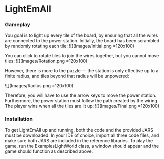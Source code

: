 # LightEmAll
### Gameplay
You goal is to light up every tile of the board, by ensuring that all the wires are connected to the power station. Initially, the board has been scrambled by randomly rotating each tile:
![](Images/Initial.png =120x100)

You can click to rotate tiles to join the wires together, but you cannot move tiles:
![](Images/Rotation.png =120x100)

However, there is more to the puzzle — the station is only effective up to a finite radius, and tiles beyond that radius will be unpowered:

![](Images/Radius.png =120x100)

Therefore, you will have to use the arrow keys to move the power station. Furthermore, the power station must follow the path created by the wiring. The player wins when all the tiles are lit up:
![](Images/Final.png =120x100)

### Installation
To get LightEmAll up and running, both the code and the provided JARS must be downloaded. In your IDE of choice, import all three code files, and make sure both JARS are included in the reference libraries. To play the game, run the ExamplesLightWorld class, a window should appear and the game should function as described above.
